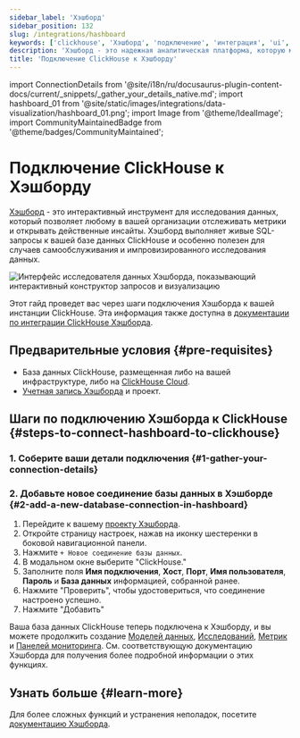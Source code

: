 ```yaml
---
sidebar_label: 'Хэшборд'
sidebar_position: 132
slug: /integrations/hashboard
keywords: ['clickhouse', 'Хэшборд', 'подключение', 'интеграция', 'ui', 'аналитика']
description: 'Хэшборд - это надежная аналитическая платформа, которую можно легко интегрировать с ClickHouse для аналитики данных в реальном времени.'
title: 'Подключение ClickHouse к Хэшборду'
---
```


import ConnectionDetails from '@site/i18n/ru/docusaurus-plugin-content-docs/current/_snippets/_gather_your_details_native.md';
import hashboard_01 from '@site/static/images/integrations/data-visualization/hashboard_01.png';
import Image from '@theme/IdealImage';
import CommunityMaintainedBadge from '@theme/badges/CommunityMaintained';


# Подключение ClickHouse к Хэшборду

<CommunityMaintainedBadge/>

[Хэшборд](https://hashboard.com) - это интерактивный инструмент для исследования данных, который позволяет любому в вашей организации отслеживать метрики и открывать действенные инсайты. Хэшборд выполняет живые SQL-запросы к вашей базе данных ClickHouse и особенно полезен для случаев самообслуживания и импровизированного исследования данных.


<Image size="md" img={hashboard_01} alt="Интерфейс исследователя данных Хэшборда, показывающий интерактивный конструктор запросов и визуализацию" border />

<br/>

Этот гайд проведет вас через шаги подключения Хэшборда к вашей инстанции ClickHouse. Эта информация также доступна в [документации по интеграции ClickHouse Хэшборда](https://docs.hashboard.com/docs/database-connections/clickhouse).


## Предварительные условия {#pre-requisites}

- База данных ClickHouse, размещенная либо на вашей инфраструктуре, либо на [ClickHouse Cloud](https://clickhouse.com/).
- [Учетная запись Хэшборда](https://hashboard.com/getAccess) и проект.

## Шаги по подключению Хэшборда к ClickHouse {#steps-to-connect-hashboard-to-clickhouse}

### 1. Соберите ваши детали подключения {#1-gather-your-connection-details}

<ConnectionDetails />

### 2. Добавьте новое соединение базы данных в Хэшборде {#2-add-a-new-database-connection-in-hashboard}

1. Перейдите к вашему [проекту Хэшборда](https://hashboard.com/app).
2. Откройте страницу настроек, нажав на иконку шестеренки в боковой навигационной панели.
3. Нажмите `+ Новое соединение базы данных`.
4. В модальном окне выберите "ClickHouse."
5. Заполните поля **Имя подключения**, **Хост**, **Порт**, **Имя пользователя**, **Пароль** и **База данных** информацией, собранной ранее.
6. Нажмите "Проверить", чтобы удостовериться, что соединение настроено успешно.
7. Нажмите "Добавить"

Ваша база данных ClickHouse теперь подключена к Хэшборду, и вы можете продолжить создание [Моделей данных](https://docs.hashboard.com/docs/data-modeling/add-data-model), [Исследований](https://docs.hashboard.com/docs/visualizing-data/explorations), [Метрик](https://docs.hashboard.com/docs/metrics) и [Панелей мониторинга](https://docs.hashboard.com/docs/dashboards). См. соответствующую документацию Хэшборда для получения более подробной информации о этих функциях.

## Узнать больше {#learn-more}

Для более сложных функций и устранения неполадок, посетите [документацию Хэшборда](https://docs.hashboard.com/).
